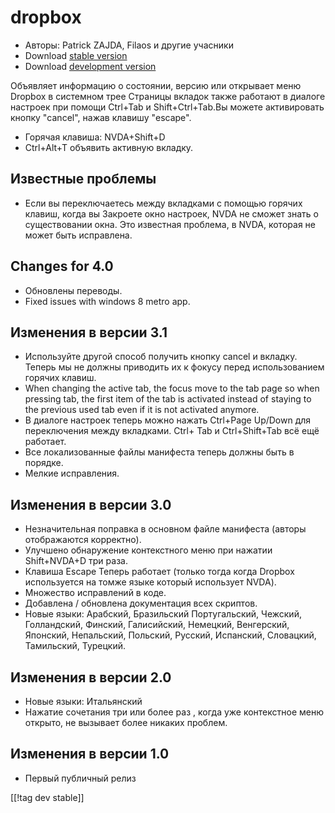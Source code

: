 # dropbox #

* Авторы: Patrick ZAJDA, Filaos и другие учасники
* Download [stable version][1]
* Download [development version][2]

Объявляет информацию о состоянии, версию или открывает меню Dropbox в
системном трее Страницы вкладок также работают в диалоге настроек при помощи
Ctrl+Tab и Shift+Ctrl+Tab.Вы можете активировать кнопку "cancel", нажав
клавишу "escape".

* Горячая клавиша: NVDA+Shift+D
* Ctrl+Alt+T объявить активную вкладку.

## Известные проблемы ##

* Если вы переключаетесь между вкладками с помощью горячих клавиш, когда вы Закроете окно настроек, NVDA не сможет знать о существовании окна.
Это известная проблема, в NVDA, которая не может быть исправлена.

## Changes for 4.0 ##

* Обновлены переводы.
* Fixed issues with windows 8 metro app.

## Изменения в версии 3.1 ##

* Используйте другой способ получить кнопку cancel и вкладку. Теперь мы не
  должны приводить их к фокусу перед использованием горячих клавиш.
* When changing the active tab, the focus move to the tab page so when
  pressing tab, the first item of the tab is activated instead of staying to
  the previous used tab even if it is not activated anymore.
* В диалоге настроек теперь можно нажать Ctrl+Page Up/Down для переключения
  между вкладками. Ctrl+ Tab и Ctrl+Shift+Tab всё ещё работает.
* Все локализованные файлы манифеста теперь должны быть в порядке.
* Мелкие исправления.

## Изменения в версии 3.0 ##

* Незначительная поправка в основном файле манифеста (авторы отображаются
  корректно).
* Улучшено обнаружение контекстного меню при нажатии Shift+NVDA+D три раза.
* Клавиша Escape Теперь работает  (только тогда когда Dropbox используется
  на томже языке который использует NVDA).
* Множество исправлений в коде.
* Добавлена / обновлена документация всех скриптов.
* Новые языки: Арабский, Бразильский Португальский, Чежский, Голландский,
  Финский, Галисийский, Немецкий, Венгерский, Японский, Непальский,
  Польский, Русский, Испанский, Словацкий, Тамильский, Турецкий.

## Изменения в версии 2.0 ##

* Новые языки: Итальянский
* Нажатие сочетания три или более раз , когда уже контекстное меню открыто,
  не вызывает более никаких проблем.

## Изменения в версии 1.0 ##

* Первый публичный релиз

[[!tag dev stable]]

[1]: http://addons.nvda-project.org/files/get.php?file=dx

[2]: http://addons.nvda-project.org/files/get.php?file=dx-dev
